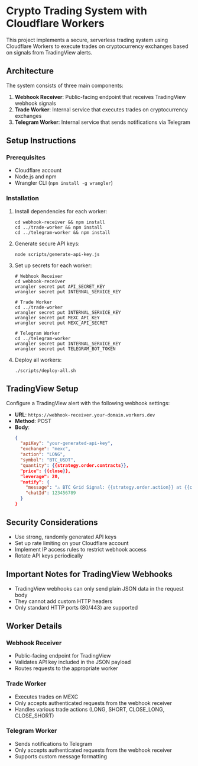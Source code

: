 # Crypto Trading System with Cloudflare Workers

This project implements a secure, serverless trading system using Cloudflare Workers to execute trades on cryptocurrency exchanges based on signals from TradingView alerts.

## Architecture

The system consists of three main components:

1. **Webhook Receiver**: Public-facing endpoint that receives TradingView webhook signals
2. **Trade Worker**: Internal service that executes trades on cryptocurrency exchanges
3. **Telegram Worker**: Internal service that sends notifications via Telegram

## Setup Instructions

### Prerequisites

- Cloudflare account
- Node.js and npm
- Wrangler CLI (`npm install -g wrangler`)

### Installation

1. Install dependencies for each worker:
   ```
   cd webhook-receiver && npm install
   cd ../trade-worker && npm install
   cd ../telegram-worker && npm install
   ```

2. Generate secure API keys:
   ```
   node scripts/generate-api-key.js
   ```

3. Set up secrets for each worker:
   ```
   # Webhook Receiver
   cd webhook-receiver
   wrangler secret put API_SECRET_KEY
   wrangler secret put INTERNAL_SERVICE_KEY
   
   # Trade Worker
   cd ../trade-worker
   wrangler secret put INTERNAL_SERVICE_KEY
   wrangler secret put MEXC_API_KEY
   wrangler secret put MEXC_API_SECRET
   
   # Telegram Worker
   cd ../telegram-worker
   wrangler secret put INTERNAL_SERVICE_KEY
   wrangler secret put TELEGRAM_BOT_TOKEN
   ```

4. Deploy all workers:
   ```
   ./scripts/deploy-all.sh
   ```

## TradingView Setup

Configure a TradingView alert with the following webhook settings:

- **URL**: `https://webhook-receiver.your-domain.workers.dev`
- **Method**: POST
- **Body**:
  ```json
  {
    "apiKey": "your-generated-api-key",
    "exchange": "mexc",
    "action": "LONG",
    "symbol": "BTC_USDT",
    "quantity": {{strategy.order.contracts}},
    "price": {{close}},
    "leverage": 20,
    "notify": {
      "message": "⚠️ BTC Grid Signal: {{strategy.order.action}} at {{close}}",
      "chatId": 123456789
    }
  }
  ```

## Security Considerations

- Use strong, randomly generated API keys
- Set up rate limiting on your Cloudflare account
- Implement IP access rules to restrict webhook access
- Rotate API keys periodically

## Important Notes for TradingView Webhooks

- TradingView webhooks can only send plain JSON data in the request body
- They cannot add custom HTTP headers
- Only standard HTTP ports (80/443) are supported

## Worker Details

### Webhook Receiver
- Public-facing endpoint for TradingView
- Validates API key included in the JSON payload
- Routes requests to the appropriate worker

### Trade Worker
- Executes trades on MEXC
- Only accepts authenticated requests from the webhook receiver
- Handles various trade actions (LONG, SHORT, CLOSE_LONG, CLOSE_SHORT)

### Telegram Worker
- Sends notifications to Telegram
- Only accepts authenticated requests from the webhook receiver
- Supports custom message formatting
